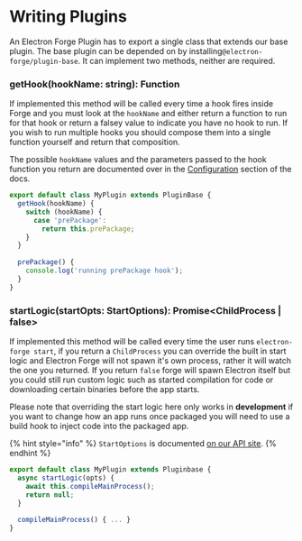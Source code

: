 # Writing Plugins

An Electron Forge Plugin has to export a single class that extends our base plugin. The base plugin can be depended on by installing`@electron-forge/plugin-base`. It can implement two methods, neither are required.

### getHook\(hookName: string\): Function

If implemented this method will be called every time a hook fires inside Forge and you must look at the `hookName` and either return a function to run for that hook or return a falsey value to indicate you have no hook to run.  If you wish to run multiple hooks you should compose them into a single function yourself and return that composition.

The possible `hookName` values and the parameters passed to the hook function you return are documented over in the [Configuration](../configuration.md) section of the docs.

```javascript
export default class MyPlugin extends PluginBase {
  getHook(hookName) {
    switch (hookName) {
      case 'prePackage':
        return this.prePackage;
    }
  }
  
  prePackage() {
    console.log('running prePackage hook');
  }
}
```

### startLogic\(startOpts: StartOptions\): Promise&lt;ChildProcess \| false&gt;

If implemented this method will be called every time the user runs `electron-forge start`, if you return a `ChildProcess` you can override the built in start logic and Electron Forge will not spawn it's own process, rather it will watch the one you returned. If you return `false` forge will spawn Electron itself but you could still run custom logic such as started compilation for code or downloading certain binaries before the app starts.

Please note that overriding the start logic here only works in **development** if you want to change how an app runs once packaged you will need to use a build hook to inject code into the packaged app.

{% hint style="info" %}
`StartOptions` is documented [on our API site](https://js.electronforge.io/api/core/interfaces/startoptions.html).
{% endhint %}

```javascript
export default class MyPlugin extends Pluginbase {
  async startLogic(opts) {
    await this.compileMainProcess();
    return null;
  }
  
  compileMainProcess() { ... }
}
```

